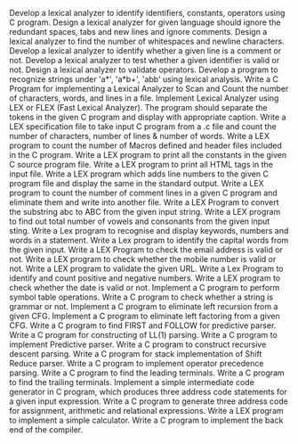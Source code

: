 Develop a lexical analyzer to identify identifiers, constants, operators using C program.
Design a lexical analyzer for given language should ignore the redundant spaces, tabs and new lines and ignore comments.
Design a lexical analyzer to find the number of whitespaces and newline characters.
Develop a lexical analyzer to identify whether a given line is a comment or not.
Develop a lexical analyzer to test whether a given identifier is valid or not.
Design a lexical analyzer to validate operators.
Develop a program to recognize strings under 'a*', 'a*b+', 'abb' using lexical analysis.
Write a C Program for implementing a Lexical Analyzer to Scan and Count the number of characters, words, and lines in a file.
Implement Lexical Analyzer using LEX or FLEX (Fast Lexical Analyzer). The program should separate the tokens in the given C program and display with appropriate caption.
Write a LEX specification file to take input C program from a .c file and count the number of characters, number of lines & number of words.
Write a LEX program to count the number of Macros defined and header files included in the C program.
Write a LEX program to print all the constants in the given C source program file.
Write a LEX program to print all HTML tags in the input file.
Write a LEX program which adds line numbers to the given C program file and display the same in the standard output.
Write a LEX program to count the number of comment lines in a given C program and eliminate them and write into another file.
Write a LEX Program to convert the substring abc to ABC from the given input string.
Write a LEX program to find out total number of vowels and consonants from the given input sting.
Write a Lex program to recognise and display keywords, numbers and words in a statement.
Write a Lex program to identify the capital words from the given input.
Write a LEX Program to check the email address is valid or not.
Write a LEX program to check whether the mobile number is valid or not.
Write a LEX program to validate the given URL.
Write a Lex Program to identify and count positive and negative numbers.
Write a LEX program to check whether the date is valid or not.
Implement a C program to perform symbol table operations.
Write a C program to check whether a string is grammar or not.
Implement a C program to eliminate left recursion from a given CFG.
Implement a C program to eliminate left factoring from a given CFG.
Write a C program to find FIRST and FOLLOW for predictive parser.
Write a C program for constructing of LL(1) parsing.
Write a C program to implement Predictive parser.
Write a C program to construct recursive descent parsing.
Write a C program for stack implementation of Shift Reduce parser.
Write a C program to implement operator precedence parsing.
Write a C program to find the leading terminals.
Write a C program to find the trailing terminals.
Implement a simple intermediate code generator in C program, which produces three address code statements for a given input expression.
Write a C program to generate three address code for assignment, arithmetic and relational expressions.
Write a LEX program to implement a simple calculator.
Write a C program to implement the back end of the compiler.
